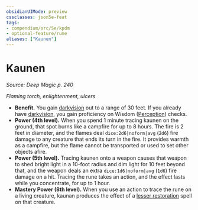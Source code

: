 ```yaml
---
obsidianUIMode: preview
cssclasses: json5e-feat
tags:
- compendium/src/5e/kpdm
- optional-feature/rune
aliases: ["Kaunen"]
---
```

# Kaunen
*Source: Deep Magic p. 240*  

*Flaming torch, enlightenment, ulcers*

- **Benefit.** You gain [darkvision](/compendium/rules/senses.md#Darkvision) out to a range of 30 feet. If you already have [darkvision](/compendium/rules/senses.md#Darkvision), you gain proficiency on Wisdom ([Perception](/compendium/rules/skills.md#Perception)) checks.  
- **Power (4th level).** When you spend 1 minute tracing kaunen on the ground, that spot burns like a campfire for up to 8 hours. The fire is 2 feet in diameter, and the flames deal `dice:2d6|noform|avg` (`2d6`) fire damage to any creature that ends its turn in the fire. It provides warmth as a campfire, but the flame cannot be transported or used to set other objects afire.  
- **Power (5th level).** Tracing kaunen onto a weapon causes that weapon to shed bright light in a 10-foot radius and dim light for 10 feet beyond that, and the weapon deals an extra `dice:1d6|noform|avg` (`1d6`) fire damage on a hit. Tracing the rune takes an action, and the effect lasts while you concentrate, for up to 1 hour.  
- **Mastery Power (8th level).** When you use an action to trace the rune on a living creature, kaunan produces the effect of a [lesser restoration](compendium/spells/lesser-restoration.md) spell on that creature.